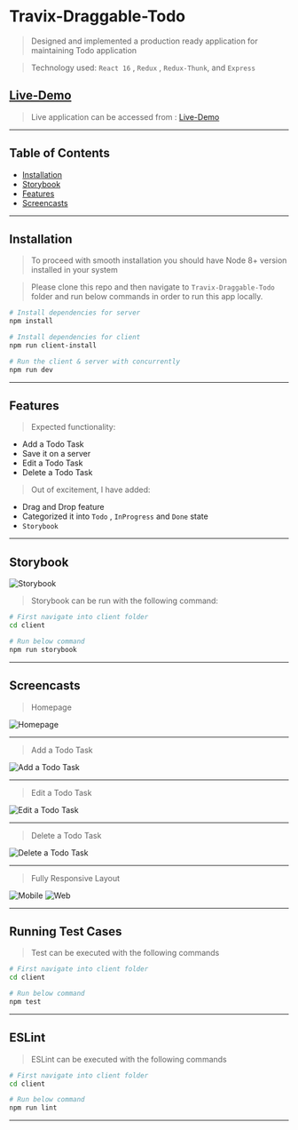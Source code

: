 # Travix-Draggable-Todo

> Designed and implemented a production ready application for maintaining Todo application

> Technology used: `React 16` , `Redux` , `Redux-Thunk`, and `Express`

## [Live-Demo](https://travix-faran-todo.herokuapp.com)

> Live application can be accessed from : [Live-Demo](https://travix-faran-todo.herokuapp.com)

---

## Table of Contents

- [Installation](#installation)
- [Storybook](#storybook)
- [Features](#features)
- [Screencasts](#screencasts)

---

## Installation

> To proceed with smooth installation you should have Node 8+ version installed in your system

> Please clone this repo and then navigate to `Travix-Draggable-Todo` folder and run below commands in order to run this app locally.

```bash
# Install dependencies for server
npm install

# Install dependencies for client
npm run client-install

# Run the client & server with concurrently
npm run dev

```

---

## Features

> Expected functionality:

- Add a Todo Task
- Save it on a server
- Edit a Todo Task
- Delete a Todo Task

> Out of excitement, I have added:

- Drag and Drop feature
- Categorized it into `Todo` , `InProgress` and `Done` state
- `Storybook`

---

## Storybook

![Storybook](storybook.gif)

> Storybook can be run with the following command:

```bash
# First navigate into client folder
cd client

# Run below command
npm run storybook

```

---

## Screencasts

> Homepage

![Homepage](homepage.gif)

---

> Add a Todo Task

![Add a Todo Task](Add.gif)

---

> Edit a Todo Task

![Edit a Todo Task](Edit.gif)

---

> Delete a Todo Task

![Delete a Todo Task](Delete.gif)

---

> Fully Responsive Layout

![Mobile](Mobile.gif)
![Web](web.gif)

---

## Running Test Cases

> Test can be executed with the following commands

```bash
# First navigate into client folder
cd client

# Run below command
npm test

```

---

## ESLint

> ESLint can be executed with the following commands

```bash
# First navigate into client folder
cd client

# Run below command
npm run lint

```

---

